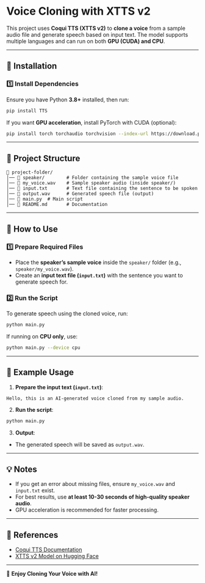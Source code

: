 # Voice Cloning with XTTS v2

This project uses **Coqui TTS (XTTS v2)** to **clone a voice** from a sample audio file and generate speech based on input text. The model supports multiple languages and can run on both **GPU (CUDA) and CPU**.

---

## **🚀 Installation**

### **1️⃣ Install Dependencies**
Ensure you have Python **3.8+** installed, then run:

```bash
pip install TTS
```

If you want **GPU acceleration**, install PyTorch with CUDA (optional):

```bash
pip install torch torchaudio torchvision --index-url https://download.pytorch.org/whl/cu118
```

---

## **📂 Project Structure**

```
📁 project-folder/
│── 📁 speaker/        # Folder containing the sample voice file
│── 📄 my_voice.wav    # Sample speaker audio (inside speaker/)
│── 📄 input.txt       # Text file containing the sentence to be spoken
│── 📄 output.wav      # Generated speech file (output)
│── 📄 main.py  # Main script
│── 📄 README.md       # Documentation
```

---

## **📌 How to Use**

### **1️⃣ Prepare Required Files**
- Place the **speaker’s sample voice** inside the `speaker/` folder (e.g., `speaker/my_voice.wav`).  
- Create an **input text file (`input.txt`)** with the sentence you want to generate speech for.  

### **2️⃣ Run the Script**
To generate speech using the cloned voice, run:

```bash
python main.py
```

If running on **CPU only**, use:

```bash
python main.py --device cpu
```

---

## **🎯 Example Usage**

1. **Prepare the input text (`input.txt`)**:

```
Hello, this is an AI-generated voice cloned from my sample audio.
```

2. **Run the script**:

```bash
python main.py
```

3. **Output**:
- The generated speech will be saved as `output.wav`.

---

## **💡 Notes**
- If you get an error about missing files, ensure `my_voice.wav` and `input.txt` exist.
- For best results, use **at least 10-30 seconds of high-quality speaker audio**.
- GPU acceleration is recommended for faster processing.

---

## **📌 References**
- [Coqui TTS Documentation](https://tts.readthedocs.io/en/latest/)
- [XTTS v2 Model on Hugging Face](https://huggingface.co/coqui)

---

🎉 **Enjoy Cloning Your Voice with AI!**